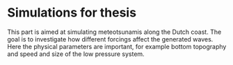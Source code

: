 # Simulations for thesis

This part is aimed at simulating meteotsunamis along the Dutch coast.
The goal is to investigate how different forcings affect the generated waves.
Here the physical parameters are important, for example bottom topography and speed and size of the low pressure system.
